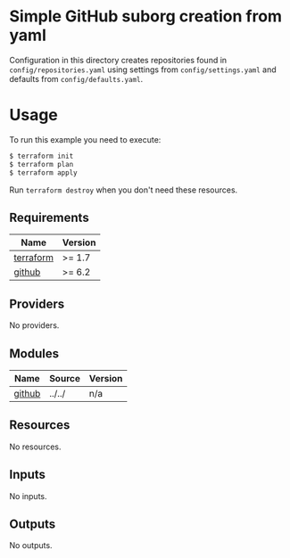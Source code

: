 # Simple GitHub suborg creation from yaml

Configuration in this directory creates repositories found in `config/repositories.yaml`
using settings from `config/settings.yaml` and defaults from `config/defaults.yaml`.

# Usage

To run this example you need to execute:

```bash
$ terraform init
$ terraform plan
$ terraform apply
```

Run `terraform destroy` when you don't need these resources.

<!-- BEGIN_TF_DOCS -->
## Requirements

| Name | Version |
|------|---------|
| <a name="requirement_terraform"></a> [terraform](#requirement\_terraform) | >= 1.7 |
| <a name="requirement_github"></a> [github](#requirement\_github) | >= 6.2 |

## Providers

No providers.

## Modules

| Name | Source | Version |
|------|--------|---------|
| <a name="module_github"></a> [github](#module\_github) | ../../ | n/a |

## Resources

No resources.

## Inputs

No inputs.

## Outputs

No outputs.
<!-- END_TF_DOCS -->
